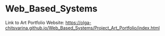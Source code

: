# Web_Based_Systems

Link to Art Portfolio Website: https://olga-chitsvarina.github.io/Web_Based_Systems/Project_Art_Portfolio/index.html
